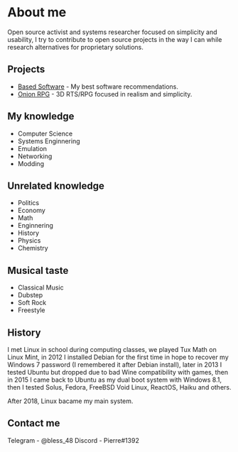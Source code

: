 # About me

Open source activist and systems researcher focused on simplicity and usability, I try to contribute to open source projects in the way I can while research alternatives for proprietary solutions.

## Projects

- [Based Software](https://github.com/hardBSDk/based_software) - My best software recommendations.
- [Onion RPG](https://github.com/hardBSDk/onion_edge) - 3D RTS/RPG focused in realism and simplicity.

## My knowledge

- Computer Science
- Systems Enginnering
- Emulation
- Networking
- Modding

## Unrelated knowledge

- Politics
- Economy
- Math
- Enginnering
- History
- Physics
- Chemistry

## Musical taste

- Classical Music
- Dubstep
- Soft Rock
- Freestyle

## History

I met Linux in school during computing classes, we played Tux Math on Linux Mint, in 2012 I installed Debian for the first time in hope to recover my Windows 7 password (I remembered it after Debian install), later in 2013 I tested Ubuntu but dropped due to bad Wine compatibility with games, then in 2015 I came back to Ubuntu as my dual boot system with Windows 8.1, then I tested Solus, Fedora, FreeBSD Void Linux, ReactOS, Haiku and others.

After 2018, Linux bacame my main system.

## Contact me

Telegram - @bless_48
Discord - Pierre#1392
